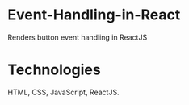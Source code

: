 # Event-Handling-in-React
Renders button event handling in ReactJS

# Technologies
HTML, CSS, JavaScript, ReactJS.
